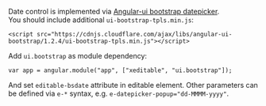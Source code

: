 Date control is implemented via [Angular-ui bootstrap datepicker](http://angular-ui.github.io/bootstrap/#/datepicker).  
You should include additional `ui-bootstrap-tpls.min.js`:

	<script src="https://cdnjs.cloudflare.com/ajax/libs/angular-ui-bootstrap/1.2.4/ui-bootstrap-tpls.min.js"></script>

Add `ui.bootstrap` as module dependency:

	var app = angular.module("app", ["xeditable", "ui.bootstrap"]);

And set `editable-bsdate` attribute in editable element.
Other parameters can be defined via `e-*` syntax, e.g. `e-datepicker-popup="dd-MMMM-yyyy"`.